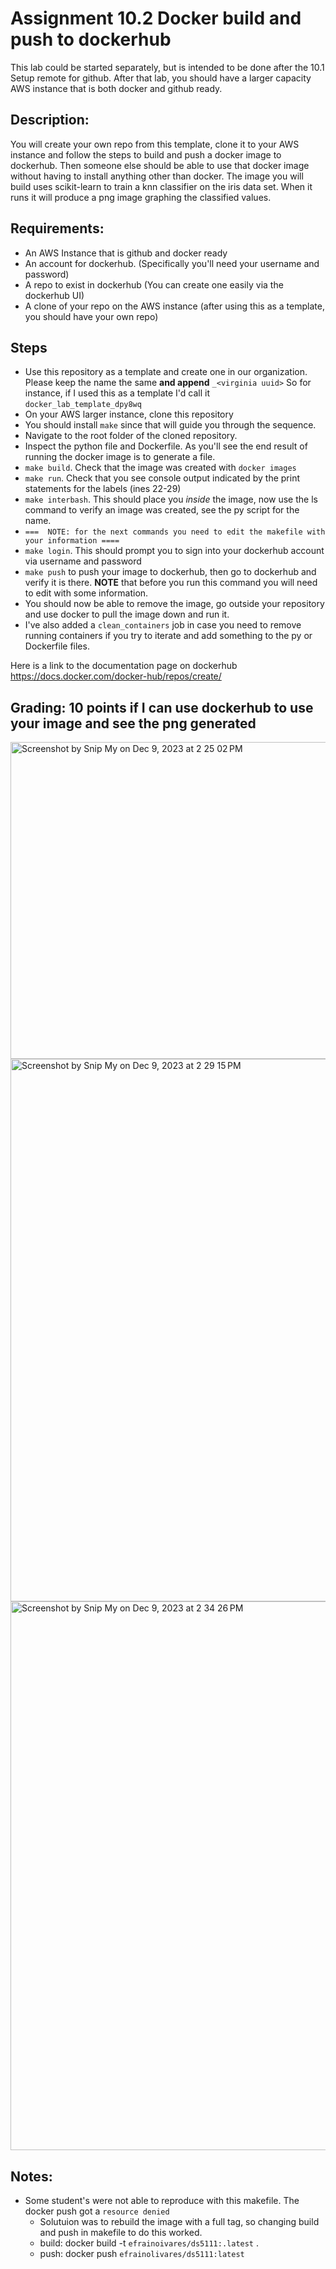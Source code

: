 # Assignment 10.2 Docker build and push to dockerhub

This lab could be started separately, but is intended to be done after the 10.1 Setup remote for github.  After that lab, you should have a larger capacity AWS instance that is both docker and github ready.

## Description:
You will create your own repo from this template, clone it to your AWS instance and follow the steps to build and push a docker image to dockerhub.  Then someone else should be able to use that docker image without having to install anything other than docker.
The image you will build uses scikit-learn to train a knn classifier on the iris data set.  When it runs it will produce a png image graphing the classified values.

## Requirements:
* An AWS Instance that is github and docker ready
* An account for dockerhub.  (Specifically you'll need your username and password)
* A repo to exist in dockerhub (You can create one easily via the dockerhub UI)
* A clone of your repo on the AWS instance (after using this as a template, you should have your own repo)

## Steps
* Use this repository as a template and create one in our organization.  Please keep the name the same **and append** `_<virginia uuid>`  So for instance, if I used this as a template I'd call it `docker_lab_template_dpy8wq`
* On your AWS larger instance, clone this repository
* You should install `make` since that will guide you through the sequence.
* Navigate to the root folder of the cloned repository.
* Inspect the python file and Dockerfile.  As you'll see the end result of running the docker image is to generate a file.
* `make build`.  Check that the image was created with `docker images`
* `make run`.  Check that you see console output indicated by the print statements for the labels (ines 22-29)
* `make interbash`. This should place you _inside_ the image, now use the ls command to verify an image was created, see the py script for the name.
* `===  NOTE: for the next commands you need to edit the makefile with your information ====`
* `make login`.  This should prompt you to sign into your dockerhub account via username and password
* `make push` to push your image to dockerhub, then go to dockerhub and verify it is there.  **NOTE** that before you run this command you will need to edit with some information.
* You should now be able to remove the image, go outside your repository and use docker to pull the image down and run it.
* I've also added a `clean_containers` job in case you need to remove running containers if you try to iterate and add something to the py or Dockerfile files.

Here is a link to the documentation page on dockerhub  https://docs.docker.com/docker-hub/repos/create/

## Grading: 10 points if I can use dockerhub to use your image and see the png generated

<img width="507" alt="Screenshot by Snip My on Dec 9, 2023 at 2 25 02 PM" src="https://github.com/DS5111-FALL2023/kyd3zj_D5111_10_2_docker_base/assets/111662645/d469c2f5-de63-438a-b7a8-c37af31b5c67">

<img width="868" alt="Screenshot by Snip My on Dec 9, 2023 at 2 29 15 PM" src="https://github.com/DS5111-FALL2023/kyd3zj_D5111_10_2_docker_base/assets/111662645/c20543ca-aae2-456d-8ddb-9f2715cf35fb">

<img width="878" alt="Screenshot by Snip My on Dec 9, 2023 at 2 34 26 PM" src="https://github.com/DS5111-FALL2023/kyd3zj_D5111_10_2_docker_base/assets/111662645/c6ba9658-5561-42dd-af45-511135ddec09">

## Notes:
* Some student's were not able to reproduce with this makefile.  The docker push got a `resource denied`
    - Solutuion was to rebuild the image with a full tag, so changing build and push in makefile to do this worked.
    - build: docker build -t `efrainoivares/ds5111:.latest` .
    - push:  docker push `efrainolivares/ds5111:latest`
